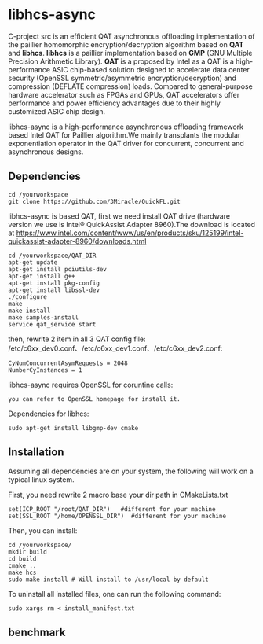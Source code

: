 # libhcs-async #

C-project src is an efficient QAT asynchronous offloading implementation of the paillier homomorphic encryption/decryption algorithm based on **QAT** and **libhcs**. **libhcs** is a paillier implementation based on **GMP** (GNU Multiple Precision Arithmetic Library). **QAT** is a proposed by Intel as a QAT is a high-performance ASIC chip-based solution designed to accelerate data center security (OpenSSL symmetric/asymmetric encryption/decryption) and compression (DEFLATE compression) loads. Compared to general-purpose hardware accelerator such as FPGAs and GPUs, QAT accelerators offer performance and power efficiency advantages due to their highly customized ASIC chip design.

libhcs-async is a high-performance asynchronous offloading framework based Intel QAT for Paillier algorithm.We mainly transplants the modular exponentiation operator in the QAT driver for concurrent, concurrent and asynchronous designs.

## Dependencies

    cd /yourworkspace
    git clone https://github.com/3Miracle/QuickFL.git

libhcs-async is based QAT, first we need install QAT drive (hardware version we use is Intel® QuickAssist Adapter 8960).The download is located at https://www.intel.com/content/www/us/en/products/sku/125199/intel-quickassist-adapter-8960/downloads.html

    cd /yourworkspace/QAT_DIR
    apt-get update
    apt-get install pciutils-dev
    apt-get install g++
    apt-get install pkg-config
    apt-get install libssl-dev
    ./configure
    make
    make install
    make samples-install
    service qat_service start


then, rewrite 2 item in all 3 QAT config file: /etc/c6xx_dev0.conf、/etc/c6xx_dev1.conf、/etc/c6xx_dev2.conf:

    CyNumConcurrentAsymRequests = 2048
    NumberCyInstances = 1

libhcs-async requires OpenSSL for coruntine calls:


    you can refer to OpenSSL homepage for install it.

Dependencies for libhcs:

    sudo apt-get install libgmp-dev cmake

## Installation

Assuming all dependencies are on your system, the following will work on a
typical linux system.

First, you need rewrite 2 macro base your dir path in CMakeLists.txt

    set(ICP_ROOT "/root/QAT_DIR")   #different for your machine
    set(SSL_ROOT "/home/OPENSSL_DIR")  #different for your machine

Then, you can install:

    cd /yourworkspace/
    mkdir build
    cd build
    cmake ..
    make hcs
    sudo make install # Will install to /usr/local by default

To uninstall all installed files, one can run the following command:

    sudo xargs rm < install_manifest.txt

## benchmark

